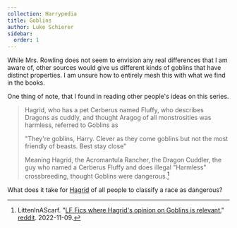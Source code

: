 ```yaml
---
collection: Harrypedia
title: Goblins
author: Luke Schierer
sidebar:
  order: 1
---
```


While Mrs. Rowling does not seem to envision any real differences that I am
aware of, other sources would give us different kinds of goblins that have
distinct properties. I am unsure how to entirely mesh this with what we find
in the books.

One thing of note, that I found in reading other people's ideas on this series.

> Hagrid, who has a pet Cerberus named Fluffy, who describes Dragons as cuddly,
> and thought Aragog of all monstrosities was harmless, referred to Goblins as
>
> "They're goblins, Harry. Clever as they come goblins but not the most
> friendly of beasts. Best stay close"
>
> Meaning Hagrid, the Acromantula Rancher, the Dragon Cuddler, the guy who
> named a Cerberus Fluffy and does illegal "Harmless" crossbreeding, thought
> Goblins were dangerous.[^221109-2]

[^221109-2]:
    LittenInAScarf.
    "[LF Fics where Hagrid's opinion on Goblins is relevant.](https://www.reddit.com/r/HPfanfiction/comments/yqwm5s/lf_fics_where_hagrids_opinion_on_goblins_is/?utm_source=share&utm_medium=web2x&context=3)"
    [reddit](https://www.reddit.com/). 2022-11-09.

What does it take for [Hagrid][] of all people to classify a race as dangerous?

[Hagrid]: /harrypedia/people/hagrid/rubeus//
